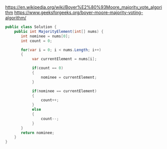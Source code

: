 https://en.wikipedia.org/wiki/Boyer%E2%80%93Moore_majority_vote_algorithm
https://www.geeksforgeeks.org/boyer-moore-majority-voting-algorithm/


```cs
public class Solution {
    public int MajorityElement(int[] nums) {
       int nominee = nums[0];
       int count = 0;

       for(var i = 0; i < nums.Length; i++)
       {
            var currentElement = nums[i];

            if(count == 0)
            {
                nominee = currentElement;
            }

            if(nominee == currentElement)
            {
                count++;
            }
            else
            {
                count--;
            }
       }
       return nominee;
    }
}
```